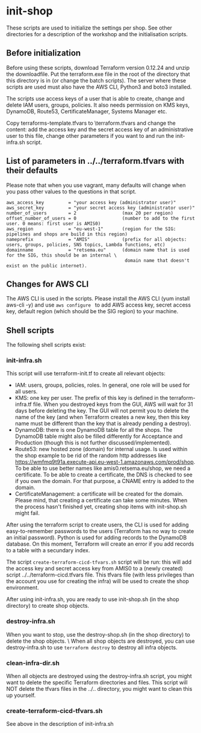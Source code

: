 # init-shop
These scripts are used to initialize the settings per shop. See other directories for a description of 
the workshop and the initialisation scripts.

## Before initialization
Before using these scripts, download Terraform version 0.12.24 and unzip the downloadfile. Put the 
terraform.exe file in the root of the directory that this directory is in (or change the batch scripts).
The server where these scripts are used must also have the AWS CLI, Python3 and boto3 installed. 

The scripts use access keys of a user that is able to create, change and delete IAM users, groups, policies. 
It also needs permission on KMS keys, DynamoDB, Route53, CertificateManager, Systems Manager etc. 

Copy terraforms-template.tfvars to \terraform.tfvars and change the content: add the access key and the 
secret access key of an administrative user to this file, change other parameters if you want to and run 
the init-infra.sh script.

## List of parameters in ../../terraform.tfvars with their defaults
Please note that when you use vagrant, many defaults will change when you pass other values to the questions
in that script.

```
aws_access_key         = "your access key (administrator user)"
aws_secret_key         = "your secret access key (administrator user)"
number_of_users        = 2                 (max 20 per region)
offset_number_of_users = 0                 (number to add to the first user. 0 means: first user is AMIS0)
aws_region             = "eu-west-1"       (region for the SIG: pipelines and shops are build in this region)
nameprefix             = "AMIS"            (prefix for all objects: users, groups, policies, SNS topics, Lambda functions, etc)
domainname             = "retsema.eu"      (domain name that is used for the SIG, this should be an internal \
                                            domain name that doesn't exist on the public internet).
```

## Changes for AWS CLI
The AWS CLI is used in the scripts. Please install the AWS CLI (yum install aws-cli -y) and use `aws configure ` to add AWS access key, secret access key, default region (which should be the SIG region) to your machine.

## Shell scripts

The following shell scripts exist:

### init-infra.sh

This script will use terraform-init.tf to create all relevant objects:
- IAM: users, groups, policies, roles. In general, one role will be used for all users. 
- KMS: one key per user. The prefix of this key is defined in the terraform-infra.tf file. When you destroyed keys from the GUI, AWS will wait for 31 days before deleting the key. The GUI will not permit you to delete the name of the key (and when Terraform creates a new key, then this key name must be different than the key that is already pending a destroy).
- DynamoDB: there is one DynamoDB table for all the shops. The DynamoDB table might also be filled differently for Acceptance and Production (though this is not further discussed/implemented). 
- Route53: new hosted zone (domain) for internal usage. Is used within the shop example to be rid of the random http addresses like https://wmfmq9t91a.execute-api.eu-west-1.amazonaws.com/prod/shop. To be able to use better names like amis0.retsema.eu/shop, we need a certificate. To be able to create a certificate, the DNS is checked to see if you own the domain. For that purpose, a CNAME entry is added to the domain. 
- CertificateManagement: a certificate will be created for the domain. Please mind, that creating a certificate can take some minutes. When the process hasn't finished yet, creating shop items with init-shop.sh might fail.

After using the terraform script to create users, the CLI is used for adding easy-to-remember passwords to the users (Terraform has no way to create an initial password). 
Python is used for adding records to the DynamoDB database. On this moment, Terraform will create an error if you add records to a table with a secundary index.

The script `create-terraform-cicd-tfvars.sh` script will be run: this will add the access key and secret access key from AMIS0 to a (newly created) script ../../terraform-cicd.tfvars file. This tfvars file (with less privileges than the account you use for creating the infra) will be used to create the shop environment. 

After using init-infra.sh, you are ready to use init-shop.sh (in the shop directory) to create shop objects.

### destroy-infra.sh

When you want to stop, use the destroy-shop.sh (in the shop directory) to delete the shop objects. \ 
When all shop objects are destroyed, you can use destroy-infra.sh to use `terraform destroy` to destroy all infra objects.

### clean-infra-dir.sh

When all objects are destroyed using the destroy-infra.sh script, you might want to delete the specific
Terraform directories and files. This script will NOT delete the tfvars files in the ../.. directory,
you might want to clean this up yourself.

### create-terraform-cicd-tfvars.sh 

See above in the description of init-infra.sh

